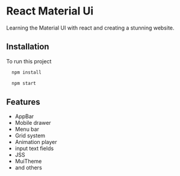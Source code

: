
# React Material Ui

Learning the Material UI with react and creating a stunning website.

## Installation

To run this project

```bash
  npm install
```

  
```bash
  npm start
```
## Features

- AppBar 
- Mobile drawer
- Menu bar
- Grid system
- Animation player
- input text fields
- JSS
- MuiTheme
- and others
